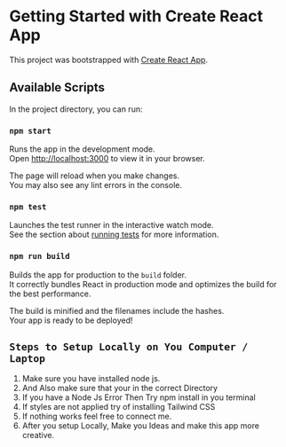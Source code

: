 # Getting Started with Create React App

This project was bootstrapped with [Create React App](https://github.com/facebook/create-react-app).

## Available Scripts

In the project directory, you can run:

### `npm start`

Runs the app in the development mode.\
Open [http://localhost:3000](http://localhost:3000) to view it in your browser.

The page will reload when you make changes.\
You may also see any lint errors in the console.

### `npm test`

Launches the test runner in the interactive watch mode.\
See the section about [running tests](https://facebook.github.io/create-react-app/docs/running-tests) for more information.

### `npm run build`

Builds the app for production to the `build` folder.\
It correctly bundles React in production mode and optimizes the build for the best performance.

The build is minified and the filenames include the hashes.\
Your app is ready to be deployed!


## `Steps to Setup Locally on You Computer / Laptop`
1. Make sure you have installed node js.
2. And Also make sure that your in the correct Directory
3. If you have a Node Js Error Then Try  npm install in you terminal
4. If styles are not applied try of installing Tailwind CSS
5. If nothing works feel free to connect me.
6. After you setup Locally, Make you Ideas and make this app more creative.



